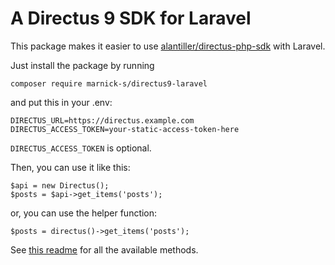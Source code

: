 # A Directus 9 SDK for Laravel
This package makes it easier to use [alantiller/directus-php-sdk](https://github.com/alantiller/directus-php-sdk) with Laravel.

Just install the package by running
```
composer require marnick-s/directus9-laravel
```
and put this in your .env:
```
DIRECTUS_URL=https://directus.example.com
DIRECTUS_ACCESS_TOKEN=your-static-access-token-here
```
`DIRECTUS_ACCESS_TOKEN` is optional.

Then, you can use it like this:
```
$api = new Directus();
$posts = $api->get_items('posts');
```

or, you can use the helper function:
```
$posts = directus()->get_items('posts');
```

See [this readme](https://github.com/alantiller/directus-php-sdk#items) for all the available methods.
